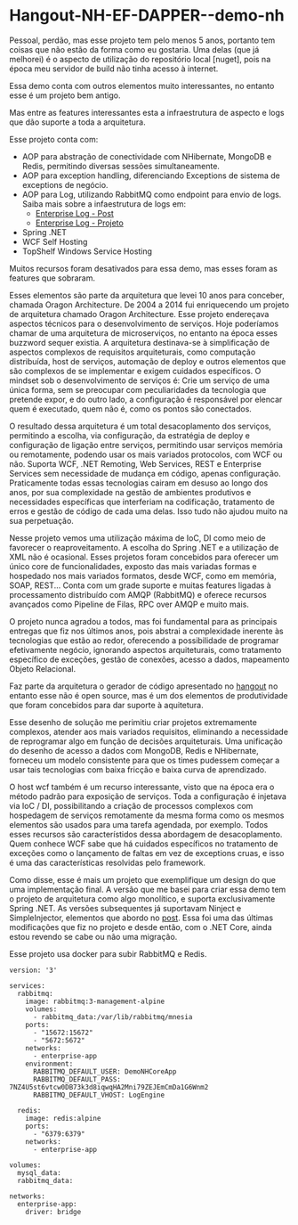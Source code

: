 # Hangout-NH-EF-DAPPER--demo-nh

Pessoal, perdão, mas esse projeto tem pelo menos 5 anos, portanto tem coisas que não estão da forma como eu gostaria. Uma delas (que já melhorei) é o aspecto de utilização do repositório local [nuget], pois na época meu servidor de build não tinha acesso à internet.

Essa demo conta com outros elementos muito interessantes, no entanto esse é um projeto bem antigo.

Mas entre as features interessantes esta a infraestrutura de aspecto e logs que dão suporte a toda a arquitetura.

Esse projeto conta com:
* AOP para abstração de conectividade com NHibernate, MongoDB e Redis, permitindo diversas sessões simultaneamente.
* AOP para exception handling, diferenciando Exceptions de sistema de exceptions de negócio.
* AOP para Log, utilizando RabbitMQ como endpoint para envio de logs. Saiba mais sobre a infaestrutura de logs em:
   * [Enterprise Log - Post](http://luizcarlosfaria.net/blog/docker-de-z-15-rabbitmq-logstash-elsticseach-e-kibana-com-docker-compose/)
   * [Enterprise Log - Projeto](https://github.com/docker-gallery/EnterpriseApplicationLog)
* Spring .NET
* WCF Self Hosting
* TopShelf Windows Service Hosting

Muitos recursos foram desativados para essa demo, mas esses foram as features que sobraram.

Esses elementos são parte da arquitetura que levei 10 anos para conceber, chamada Oragon Architecture. De 2004 a 2014 fui enriquecendo um projeto de arquitetura chamado Oragon Architecture. Esse projeto endereçava aspectos técnicos para o desenvolvimento de serviços. Hoje poderíamos chamar de uma arquitetura de microserviços, no entanto na época esses buzzword sequer existia.
A arquitetura destinava-se à simplificação de aspectos complexos de requisitos arquiteturais, como computação distribuída, host de serviços, automação de deploy e outros elementos que são complexos de se implementar e exigem cuidados específicos. O mindset sob o desenvolvimento de serviços é: Crie um serviço de uma única forma, sem se preocupar com peculiaridades da tecnologia que pretende expor, e do outro lado, a configuração é responsável por elencar quem é executado, quem não é, como os pontos são conectados. 

O resultado dessa arquitetura é um total desacoplamento dos serviços, permitindo a escolha, via configuração, da estratégia de deploy e configuração de ligação entre serviços, permitindo usar serviços memória ou remotamente, podendo usar os mais variados protocolos, com WCF ou não. Suporta WCF, .NET Remoting, Web Services, REST e Enterprise Services sem necessidade de mudança em código, apenas configuração. Praticamente todas essas tecnologias cairam em desuso ao longo dos anos, por sua complexidade na gestão de ambientes produtivos e necessidades específicas que interferiam na codificação, tratamento de erros e gestão de código de cada uma delas. Isso tudo não ajudou muito na sua perpetuação.

Nesse projeto vemos uma utilização máxima de IoC, DI como meio de favorecer o reaproveitamento. A escolha do Spring .NET e a utilização de XML não é ocasional. Esses projetos foram concebidos para oferecer um único core de funcionalidades, exposto das mais variadas formas e hospedado nos mais variados formatos, desde WCF, como em memória, SOAP, REST... Conta com um grade suporte e muitas features ligadas à processamento distribuído com AMQP (RabbitMQ) e oferece recursos avançados como Pipeline de Filas, RPC over AMQP e muito mais.

O projeto nunca agradou a todos, mas foi fundamental para as principais entregas que fiz nos últimos anos, pois abstrai a complexidade inerente às tecnologias que estão ao redor, oferecendo a possibilidade de programar efetivamente negócio, ignorando aspectos arquiteturais, como tratamento específico de exceções, gestão de conexões, acesso a dados, mapeamento Objeto Relacional.

Faz parte da arquitetura o gerador de código apresentado no [hangout](https://youtu.be/W2WUrvSYJhE?t=3331)  no entanto esse não é open source, mas é um dos elementos de produtividade que foram concebidos para dar suporte à aquitetura.

Esse desenho de solução me perimitiu criar projetos extremamente complexos, atender aos mais variados requisitos, eliminando a necessidade de reprogramar algo em função de decisões arquiteturais. Uma unificação do desenho de acesso a dados com MongoDB, Redis e NHibernate, forneceu um modelo consistente para que os times pudessem começar a usar tais tecnologias com baixa fricção e baixa curva de aprendizado.

O host wcf também é um recurso interessante, visto que na época era o método padrão para exposição de serviços. Toda a configuração é injetava via IoC / DI, possibilitando a criação de processos complexos com hospedagem de serviços remotamente da mesma forma como os mesmos elementos são usados para uma tarefa agendada, por exemplo. Todos esses recursos são característidos dessa abordagem de desacoplamento. Quem conhece WCF sabe que há cuidados específicos no tratamento de exceções como o lançamento de faltas em vez de exceptions cruas, e isso é uma das características resolvidas pelo framework.

Como disse, esse é mais um projeto que exemplifique um design do que uma implementação final. A versão que me basei para criar essa demo tem o projeto de arquitetura como algo monolítico, e suporta exclusivamente Spring .NET. As versões subsequentes já suportavam Ninject e SimpleInjector, elementos que abordo no [post](http://luizcarlosfaria.net/blog/oragon-architecture-application-hosting-suporte-para-nijnect-e-simpleinjector-e-qualquer-outro-container/). Essa foi uma das últimas modificações que fiz no projeto e desde então, com o .NET Core, ainda estou revendo se cabe ou não uma migração.



Esse projeto usa docker para subir RabbitMQ e Redis.

```
version: '3'

services:
  rabbitmq:
    image: rabbitmq:3-management-alpine
    volumes:
      - rabbitmq_data:/var/lib/rabbitmq/mnesia
    ports:
      - "15672:15672"
      - "5672:5672"    
    networks:
      - enterprise-app
    environment:
      RABBITMQ_DEFAULT_USER: DemoNHCoreApp
      RABBITMQ_DEFAULT_PASS: 7NZ4U5st6vtcw0DB73k3d8iqwqHA2Mni79ZEJEmCmDa1G6Wnm2
      RABBITMQ_DEFAULT_VHOST: LogEngine

  redis:
    image: redis:alpine
    ports: 
      - "6379:6379"
    networks:
      - enterprise-app

volumes:
  mysql_data:
  rabbitmq_data:

networks: 
  enterprise-app: 
    driver: bridge
```    
    
